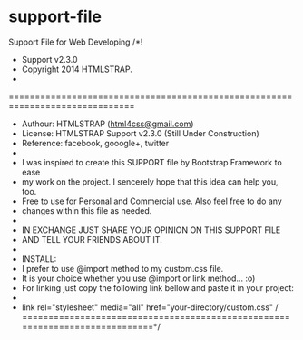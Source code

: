 support-file
============

Support File for Web Developing
/*!
 * Support v2.3.0
 * Copyright 2014 HTMLSTRAP.
 *
==============================================================================
 * Authour: HTMLSTRAP (html4css@gmail.com)
 * License: HTMLSTRAP Support v2.3.0 (Still Under Construction)
 * Reference: facebook, gooogle+, twitter
 *
 * I was inspired to create this SUPPORT file by Bootstrap Framework to ease
 * my work on the project. I sencerely hope that this idea can help you, too.
 * Free to use for Personal and Commercial use. Also feel free to do any 
 * changes within this file as needed.
 *
 * IN EXCHANGE JUST SHARE YOUR OPINION ON THIS SUPPORT FILE 
 * AND TELL YOUR FRIENDS ABOUT IT. 
 *
 * INSTALL:
 * I prefer to use @import method to my custom.css file.	
 * It is your choice whether you use @import or link method... :o)
 * For linking just copy the following link bellow and paste it in your project:
 * 
 * link rel="stylesheet" media="all" href="your-directory/custom.css" /  
============================================================================*/
